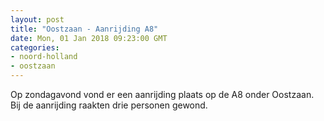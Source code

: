 ```yaml
---
layout: post
title: "Oostzaan - Aanrijding A8"
date: Mon, 01 Jan 2018 09:23:00 GMT
categories: 
- noord-holland 
- oostzaan 
---
```


Op zondagavond vond er een aanrijding plaats op de A8 onder Oostzaan. Bij de aanrijding raakten drie personen gewond.
